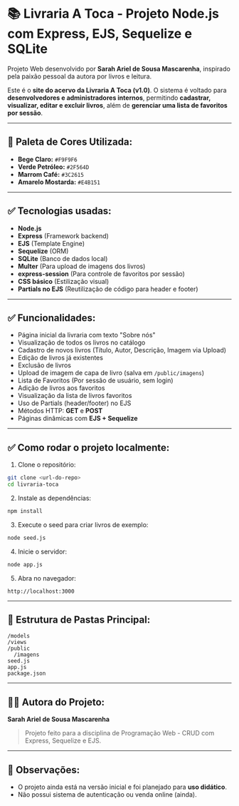 
# 📚 Livraria A Toca - Projeto Node.js com Express, EJS, Sequelize e SQLite

Projeto Web desenvolvido por **Sarah Ariel de Sousa Mascarenha**, inspirado pela paixão pessoal da autora por livros e leitura.

Este é o **site do acervo da Livraria A Toca (v1.0)**. O sistema é voltado para **desenvolvedores e administradores internos**, permitindo **cadastrar, visualizar, editar e excluir livros**, além de **gerenciar uma lista de favoritos por sessão**.

---

## 🎨 Paleta de Cores Utilizada:

- **Bege Claro:** `#F9F9F6`
- **Verde Petróleo:** `#2F564D`
- **Marrom Café:** `#3C2615`
- **Amarelo Mostarda:** `#E4B151`

---

## ✅ Tecnologias usadas:

- **Node.js**
- **Express** (Framework backend)
- **EJS** (Template Engine)
- **Sequelize** (ORM)
- **SQLite** (Banco de dados local)
- **Multer** (Para upload de imagens dos livros)
- **express-session** (Para controle de favoritos por sessão)
- **CSS básico** (Estilização visual)
- **Partials no EJS** (Reutilização de código para header e footer)

---

## ✅ Funcionalidades:

- Página inicial da livraria com texto "Sobre nós"
- Visualização de todos os livros no catálogo
- Cadastro de novos livros (Título, Autor, Descrição, Imagem via Upload)
- Edição de livros já existentes
- Exclusão de livros
- Upload de imagem de capa de livro (salva em `/public/imagens`)
- Lista de Favoritos (Por sessão de usuário, sem login)
- Adição de livros aos favoritos
- Visualização da lista de livros favoritos
- Uso de Partials (header/footer) no EJS
- Métodos HTTP: **GET** e **POST**
- Páginas dinâmicas com **EJS + Sequelize**

---

## ✅ Como rodar o projeto localmente:

1. Clone o repositório:

```bash
git clone <url-do-repo>
cd livraria-toca
```

2. Instale as dependências:

```bash
npm install
```

3. Execute o seed para criar livros de exemplo:

```bash
node seed.js
```

4. Inicie o servidor:

```bash
node app.js
```

5. Abra no navegador:

```
http://localhost:3000
```

---

## 📂 Estrutura de Pastas Principal:

```
/models
/views
/public
  /imagens
seed.js
app.js
package.json
```

---

## 👩‍💻 Autora do Projeto:

**Sarah Ariel de Sousa Mascarenha**

> Projeto feito para a disciplina de Programação Web - CRUD com Express, Sequelize e EJS.

---

## 📌 Observações:

- O projeto ainda está na versão inicial e foi planejado para **uso didático**.
- Não possui sistema de autenticação ou venda online (ainda).
